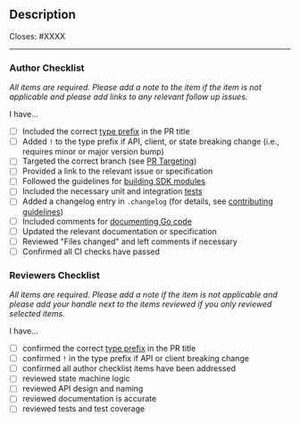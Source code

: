 <!--
The production pull request template is for types feat, fix, deps, or refactor.
-->

## Description

Closes: #XXXX

<!-- Add a description of the changes that this PR introduces and the files that
are the most critical to review. -->

<!-- Pull requests that sit inactive for longer than 14 days will be closed.  -->

---

### Author Checklist

*All items are required. Please add a note to the item if the item is not applicable and
please add links to any relevant follow up issues.*

I have...

* [ ] Included the correct [type prefix](https://github.com/commitizen/conventional-commit-types/blob/v3.0.0/index.json) in the PR title
* [ ] Added `!` to the type prefix if API, client, or state breaking change (i.e., requires minor or major version bump)
* [ ] Targeted the correct branch (see [PR Targeting](https://github.com/cosmos/gaia/blob/main/CONTRIBUTING.md#pr-targeting))
* [ ] Provided a link to the relevant issue or specification
* [ ] Followed the guidelines for [building SDK modules](https://github.com/cosmos/cosmos-sdk/tree/main/docs/docs/build/building-modules)
* [ ] Included the necessary unit and integration [tests](https://github.com/cosmos/gaia/blob/main/CONTRIBUTING.md#testing)
* [ ] Added a changelog entry in `.changelog` (for details, see [contributing guidelines](https://github.com/cosmos/gaia/blob/main/CONTRIBUTING.md#changelog))
* [ ] Included comments for [documenting Go code](https://blog.golang.org/godoc)
* [ ] Updated the relevant documentation or specification
* [ ] Reviewed "Files changed" and left comments if necessary <!-- relevant if the changes are not obvious  -->
* [ ] Confirmed all CI checks have passed

### Reviewers Checklist

*All items are required. Please add a note if the item is not applicable and please add
your handle next to the items reviewed if you only reviewed selected items.*

I have...

* [ ] confirmed the correct [type prefix](https://github.com/commitizen/conventional-commit-types/blob/v3.0.0/index.json) in the PR title
* [ ] confirmed `!` in the type prefix if API or client breaking change
* [ ] confirmed all author checklist items have been addressed 
* [ ] reviewed state machine logic
* [ ] reviewed API design and naming
* [ ] reviewed documentation is accurate
* [ ] reviewed tests and test coverage
